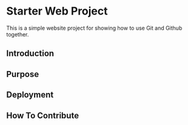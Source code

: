 # Starter Web Project

This is a simple website project for showing how to use
Git and Github together.

## Introduction

## Purpose

## Deployment

## How To Contribute